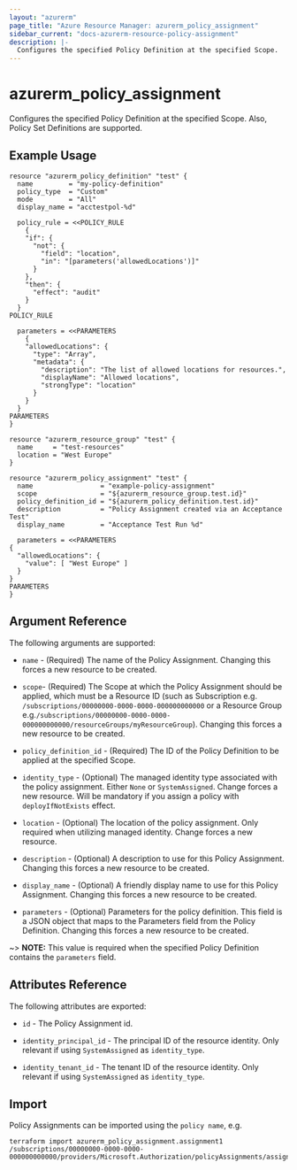 ```yaml
---
layout: "azurerm"
page_title: "Azure Resource Manager: azurerm_policy_assignment"
sidebar_current: "docs-azurerm-resource-policy-assignment"
description: |-
  Configures the specified Policy Definition at the specified Scope.
---
```


# azurerm_policy_assignment

Configures the specified Policy Definition at the specified Scope. Also, Policy Set Definitions are supported.

## Example Usage

```hcl
resource "azurerm_policy_definition" "test" {
  name         = "my-policy-definition"
  policy_type  = "Custom"
  mode         = "All"
  display_name = "acctestpol-%d"

  policy_rule = <<POLICY_RULE
	{
    "if": {
      "not": {
        "field": "location",
        "in": "[parameters('allowedLocations')]"
      }
    },
    "then": {
      "effect": "audit"
    }
  }
POLICY_RULE

  parameters = <<PARAMETERS
	{
    "allowedLocations": {
      "type": "Array",
      "metadata": {
        "description": "The list of allowed locations for resources.",
        "displayName": "Allowed locations",
        "strongType": "location"
      }
    }
  }
PARAMETERS
}

resource "azurerm_resource_group" "test" {
  name     = "test-resources"
  location = "West Europe"
}

resource "azurerm_policy_assignment" "test" {
  name                 = "example-policy-assignment"
  scope                = "${azurerm_resource_group.test.id}"
  policy_definition_id = "${azurerm_policy_definition.test.id}"
  description          = "Policy Assignment created via an Acceptance Test"
  display_name         = "Acceptance Test Run %d"

  parameters = <<PARAMETERS
{
  "allowedLocations": {
    "value": [ "West Europe" ]
  }
}
PARAMETERS
}
```

## Argument Reference

The following arguments are supported:

* `name` - (Required) The name of the Policy Assignment. Changing this forces a new resource to be created.

* `scope`- (Required) The Scope at which the Policy Assignment should be applied, which must be a Resource ID (such as Subscription e.g. `/subscriptions/00000000-0000-0000-000000000000` or a Resource Group e.g.`/subscriptions/00000000-0000-0000-000000000000/resourceGroups/myResourceGroup`). Changing this forces a new resource to be created.

* `policy_definition_id` - (Required) The ID of the Policy Definition to be applied at the specified Scope.

* `identity_type` - (Optional) The managed identity type associated with the policy assignment. Either `None` or `SystemAssigned`. Change forces a new resource. Will be mandatory if you assign a policy with `deployIfNotExists` effect.

* `location` - (Optional) The location of the policy assignment. Only required when utilizing managed identity. Change forces a new resource.

* `description` - (Optional) A description to use for this Policy Assignment. Changing this forces a new resource to be created.

* `display_name` - (Optional) A friendly display name to use for this Policy Assignment. Changing this forces a new resource to be created.

* `parameters` - (Optional) Parameters for the policy definition. This field is a JSON object that maps to the Parameters field from the Policy Definition. Changing this forces a new resource to be created.

~> **NOTE:** This value is required when the specified Policy Definition contains the `parameters` field.

## Attributes Reference

The following attributes are exported:

* `id` - The Policy Assignment id.

* `identity_principal_id` - The principal ID of the resource identity. Only relevant if using `SystemAssigned` as `identity_type`.

* `identity_tenant_id` - The tenant ID of the resource identity. Only relevant if using `SystemAssigned` as `identity_type`.

## Import

Policy Assignments can be imported using the `policy name`, e.g.

```shell
terraform import azurerm_policy_assignment.assignment1  /subscriptions/00000000-0000-0000-000000000000/providers/Microsoft.Authorization/policyAssignments/assignment1
```
